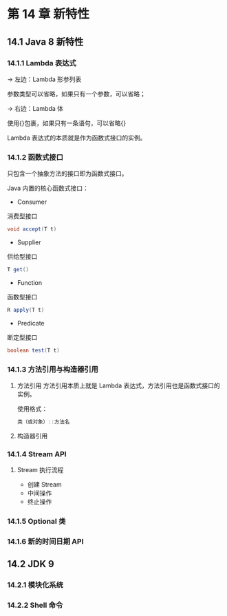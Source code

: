 # 第 14 章 新特性

## 14.1 Java 8 新特性

### 14.1.1 Lambda 表达式

-> 左边：Lambda 形参列表

参数类型可以省略，如果只有一个参数，可以省略；

-> 右边：Lambda 体

使用{}包裹，如果只有一条语句，可以省略{}

Lambda 表达式的本质就是作为函数式接口的实例。

### 14.1.2 函数式接口

只包含一个抽象方法的接口即为函数式接口。

Java 内置的核心函数式接口：

-   Consumer

消费型接口

```java
void accept(T t)
```

-   Supplier

供给型接口

```java
T get()
```

-   Function

函数型接口

```java
R apply(T t)
```

-   Predicate

断定型接口

```java
boolean test(T t)
```

### 14.1.3 方法引用与构造器引用

1. 方法引用
   方法引用本质上就是 Lambda 表达式，方法引用也是函数式接口的实例。

    使用格式：

    ```java
    类（或对象）::方法名
    ```

2. 构造器引用

### 14.1.4 Stream API

1. Stream 执行流程

    - 创建 Stream
    - 中间操作
    - 终止操作

### 14.1.5 Optional 类

### 14.1.6 新的时间日期 API

## 14.2 JDK 9

### 14.2.1 模块化系统

### 14.2.2 Shell 命令
